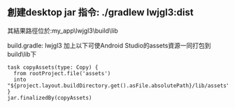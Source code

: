## 創建desktop jar 指令: ./gradlew lwjgl3:dist  
其結果路徑位於:my_app\lwjgl3\build\lib


build.gradle: lwjgl3 加上以下可使Android Studio的assets資源一同打包到build\lib下
```
task copyAssets(type: Copy) {
  from rootProject.file('assets')
  into "${project.layout.buildDirectory.get().asFile.absolutePath}/lib/assets"
}
jar.finalizedBy(copyAssets)
```
